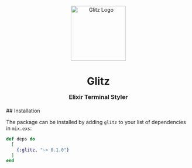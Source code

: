 <p align="center">
  <a href="https://material-ui.com/" rel="noopener" target="_blank"><img width="150" src="https://repository-images.githubusercontent.com/344057438/b54d1f80-7d9d-11eb-97c9-e17fca7e93b2" alt="Glitz Logo"></a></p>
</p>

<h1 align="center">Glitz
<p align="center" style="font-size: 16px">
 Elixir Terminal Styler
</p>
</h1>
## Installation

The package can be installed by adding `glitz` to your list of dependencies in `mix.exs`:

```elixir
def deps do
  [
    {:glitz, "~> 0.1.0"}
  ]
end
```
